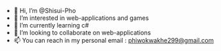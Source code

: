 - 👋 Hi, I’m @Shisui-Pho
- 👀 I’m interested in web-applications and games 
- 🌱 I’m currently learning c#
- 💞️ I’m looking to collaborate on web-applications 
- 📫 You can reach in my personal email : phiwokwakhe299@gmail.com 

<!---
Shisui-Pho/Shisui-Pho is a ✨ special ✨ repository because its `README.md` (this file) appears on your GitHub profile.
You can click the Preview link to take a look at your changes.
--->
